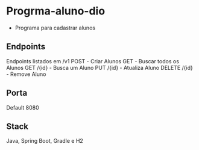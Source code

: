 # Progrma-aluno-dio

- Programa para cadastrar alunos

## Endpoints
Endpoints listados em /v1
POST - Criar Alunos
GET - Buscar todos os Alunos
GET /{id} - Busca um Aluno
PUT /{id} - Atualiza Aluno
DELETE /{id} - Remove Aluno

## Porta
Default 8080

## Stack
Java, Spring Boot, Gradle e H2
